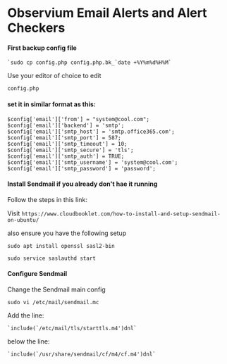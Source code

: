 # Observium Email Alerts and Alert Checkers

#### First backup config file

    `sudo cp config.php config.php.bk_`date +%Y%m%d%H%M`

Use your editor of choice to edit

`config.php` 

#### set it in similar format as this:

`$config['email']['from'] = "system@cool.com";`<br>
`$config['email']['backend'] = 'smtp';`<br>
`$config['email']['smtp_host'] = 'smtp.office365.com';`<br>
`$config['email']['smtp_port'] = 587;`<br>
`$config['email']['smtp_timeout'] = 10;`<br>
`$config['email']['smtp_secure'] = 'tls';`<br>
`$config['email']['smtp_auth'] = TRUE;`<br>
`$config['email']['smtp_username'] = 'system@cool.com';`<br>
`$config['email']['smtp_password'] = 'password';`<br>

#### Install Sendmail if you already don't hae it running

Follow the steps in this link:

Visit `https://www.cloudbooklet.com/how-to-install-and-setup-sendmail-on-ubuntu/`

also ensure you have the following setup

`sudo apt install openssl sasl2-bin`

`sudo service saslauthd start`

#### Configure Sendmail

Change the Sendmail main config

`sudo vi /etc/mail/sendmail.mc`

Add the line:

    `include(`/etc/mail/tls/starttls.m4')dnl`

below the line:

    `include(`/usr/share/sendmail/cf/m4/cf.m4')dnl`
